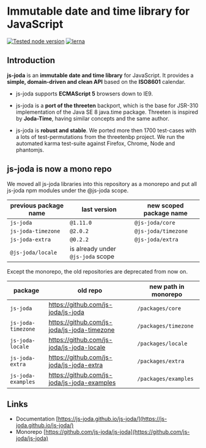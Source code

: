 # Immutable date and time library for JavaScript

[![Tested node version](https://img.shields.io/badge/tested_with-current_node_LTS-blue.svg?style=flat)]()
[![lerna](https://img.shields.io/badge/maintained%20with-lerna-cc00ff.svg)](https://lernajs.io/)


## Introduction

**js-joda** is an **immutable date and time library** for JavaScript. It provides a **simple, domain-driven and clean API** based on the **ISO8601** calendar.

- js-joda supports **ECMAScript 5** browsers down to IE9.

- js-joda is a **port of the threeten** backport, which is the base for JSR-310 implementation of the Java SE 8 java.time package. Threeten is inspired by **Joda-Time**, having similar concepts and the same author.

- js-joda is **robust and stable**. We ported more then 1700 test-cases with a lots of test-permutations from the threetenbp project. We run the automated karma test-suite against Firefox, Chrome, Node and phantomjs.

## js-joda is now a mono repo

We moved all js-joda libraries into this repository as a monorepo and
put all js-joda npm modules under the @js-joda scope.

|  previous package name | last version  | new scoped package name  |  
|---|---|---|
| `js-joda` | `@1.11.0` |`@js-joda/core`| 
| `js-joda-timezone` | `@2.0.2` |`@js-joda/timezone` |
| `js-joda-extra` | `@0.2.2` |`@js-joda/extra` |
| `@js-joda/locale` | is already under `@js-joda` scope |


Except the monorepo, the old repositories are deprecated from now on.

| package | old repo | new path in monorepo |
|---|---|---|
| `js-joda` | https://github.com/js-joda/js-joda | `/packages/core` |
| `js-joda-timezone` | https://github.com/js-joda/js-joda-timezone | `/packages/timezone` | 
| `js-joda-locale` | https://github.com/js-joda/js-joda-locale | `/packages/locale` |
| `js-joda-extra` | https://github.com/js-joda/js-joda-extra | `/packages/extra` |
| `js-joda-examples` | https://github.com/js-joda/js-joda-examples | `/packages/examples` |

## Links

- Documentation [https://js-joda.github.io/js-joda/](https://js-joda.github.io/js-joda/) 
- Monorepo [https://github.com/js-joda/js-joda](https://github.com/js-joda/js-joda) 
